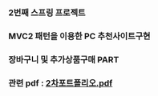 ### 2번째 스프링 프로젝트
### MVC2 패턴을 이용한 PC 추천사이트구현
### 장바구니 및 추가상품구매 PART


### 관련 pdf : [2차포트폴리오.pdf](https://github.com/rlatjdxo0717/SpringProject-2/files/6432536/2.pdf)
